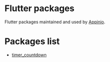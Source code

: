 # Flutter packages
Flutter packages maintained and used by [Appinio](https://appinio.com).

# Packages list
- [timer_countdown](packages/timer_countdown/)
